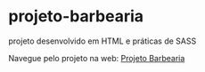 # projeto-barbearia
 projeto desenvolvido em HTML e práticas de SASS

<p>Navegue pelo projeto na web: <a href="https://deveverllon.github.io/projeto-barbearia/">Projeto Barbearia</a></p>
